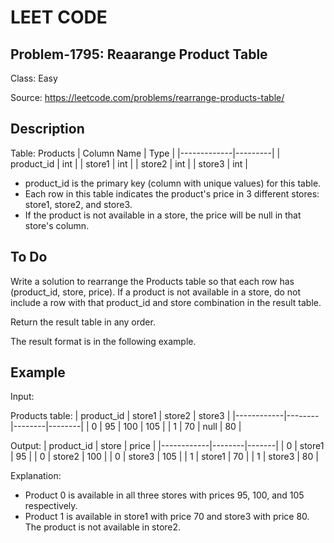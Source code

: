 # LEET CODE
## Problem-1795: Reaarange Product Table
Class: Easy

Source: https://leetcode.com/problems/rearrange-products-table/

## Description
Table: Products
| Column Name | Type    |
|-------------|---------|
| product_id  | int     |
| store1      | int     |
| store2      | int     |
| store3      | int     |

- product_id is the primary key (column with unique values) for this table.
- Each row in this table indicates the product's price in 3 different stores: store1, store2, and store3.
- If the product is not available in a store, the price will be null in that store's column.

## To Do
Write a solution to rearrange the Products table so that each row has (product_id, store, price). If a product is not available in a store, do not include a row with that product_id and store combination in the result table.

Return the result table in any order.

The result format is in the following example.
 
## Example

Input: 

Products table:
| product_id | store1 | store2 | store3 |
|------------|--------|--------|--------|
| 0          | 95     | 100    | 105    |
| 1          | 70     | null   | 80     |

Output: 
| product_id | store  | price |
|------------|--------|-------|
| 0          | store1 | 95    |
| 0          | store2 | 100   |
| 0          | store3 | 105   |
| 1          | store1 | 70    |
| 1          | store3 | 80    |

Explanation: 
- Product 0 is available in all three stores with prices 95, 100, and 105 respectively.
- Product 1 is available in store1 with price 70 and store3 with price 80. The product is not available in store2.

